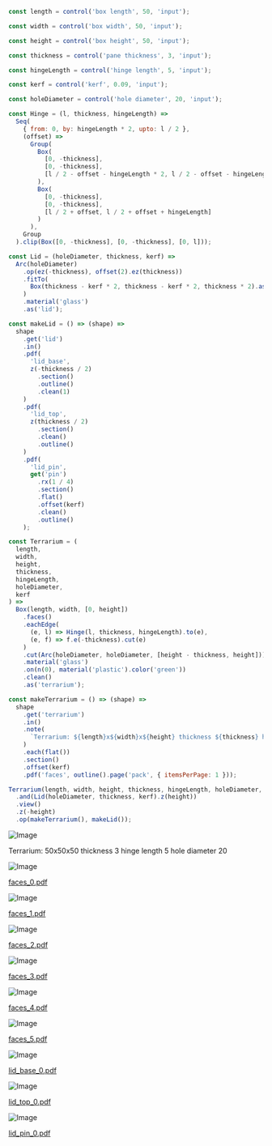 ```JavaScript
const length = control('box length', 50, 'input');
```

```JavaScript
const width = control('box width', 50, 'input');
```

```JavaScript
const height = control('box height', 50, 'input');
```

```JavaScript
const thickness = control('pane thickness', 3, 'input');
```

```JavaScript
const hingeLength = control('hinge length', 5, 'input');
```

```JavaScript
const kerf = control('kerf', 0.09, 'input');
```

```JavaScript
const holeDiameter = control('hole diameter', 20, 'input');
```

```JavaScript
const Hinge = (l, thickness, hingeLength) =>
  Seq(
    { from: 0, by: hingeLength * 2, upto: l / 2 },
    (offset) =>
      Group(
        Box(
          [0, -thickness],
          [0, -thickness],
          [l / 2 - offset - hingeLength * 2, l / 2 - offset - hingeLength]
        ),
        Box(
          [0, -thickness],
          [0, -thickness],
          [l / 2 + offset, l / 2 + offset + hingeLength]
        )
      ),
    Group
  ).clip(Box([0, -thickness], [0, -thickness], [0, l]));
```

```JavaScript
const Lid = (holeDiameter, thickness, kerf) =>
  Arc(holeDiameter)
    .op(ez(-thickness), offset(2).ez(thickness))
    .fitTo(
      Box(thickness - kerf * 2, thickness - kerf * 2, thickness * 2).as('pin')
    )
    .material('glass')
    .as('lid');
```

```JavaScript
const makeLid = () => (shape) =>
  shape
    .get('lid')
    .in()
    .pdf(
      'lid_base',
      z(-thickness / 2)
        .section()
        .outline()
        .clean(1)
    )
    .pdf(
      'lid_top',
      z(thickness / 2)
        .section()
        .clean()
        .outline()
    )
    .pdf(
      'lid_pin',
      get('pin')
        .rx(1 / 4)
        .section()
        .flat()
        .offset(kerf)
        .clean()
        .outline()
    );
```

```JavaScript
const Terrarium = (
  length,
  width,
  height,
  thickness,
  hingeLength,
  holeDiameter,
  kerf
) =>
  Box(length, width, [0, height])
    .faces()
    .eachEdge(
      (e, l) => Hinge(l, thickness, hingeLength).to(e),
      (e, f) => f.e(-thickness).cut(e)
    )
    .cut(Arc(holeDiameter, holeDiameter, [height - thickness, height]))
    .material('glass')
    .on(n(0), material('plastic').color('green'))
    .clean()
    .as('terrarium');
```

```JavaScript
const makeTerrarium = () => (shape) =>
  shape
    .get('terrarium')
    .in()
    .note(
      `Terrarium: ${length}x${width}x${height} thickness ${thickness} hinge length ${hingeLength} hole diameter ${holeDiameter}`
    )
    .each(flat())
    .section()
    .offset(kerf)
    .pdf('faces', outline().page('pack', { itemsPerPage: 1 }));
```

```JavaScript
Terrarium(length, width, height, thickness, hingeLength, holeDiameter, kerf)
  .and(Lid(holeDiameter, thickness, kerf).z(height))
  .view()
  .z(-height)
  .op(makeTerrarium(), makeLid());
```

![Image](terrarium.md.0.png)

Terrarium: 50x50x50 thickness 3 hinge length 5 hole diameter 20

![Image](terrarium.md.1.png)

[faces_0.pdf](terrarium.faces_0.pdf)

![Image](terrarium.md.2.png)

[faces_1.pdf](terrarium.faces_1.pdf)

![Image](terrarium.md.3.png)

[faces_2.pdf](terrarium.faces_2.pdf)

![Image](terrarium.md.4.png)

[faces_3.pdf](terrarium.faces_3.pdf)

![Image](terrarium.md.5.png)

[faces_4.pdf](terrarium.faces_4.pdf)

![Image](terrarium.md.6.png)

[faces_5.pdf](terrarium.faces_5.pdf)

![Image](terrarium.md.7.png)

[lid_base_0.pdf](terrarium.lid_base_0.pdf)

![Image](terrarium.md.8.png)

[lid_top_0.pdf](terrarium.lid_top_0.pdf)

![Image](terrarium.md.9.png)

[lid_pin_0.pdf](terrarium.lid_pin_0.pdf)

